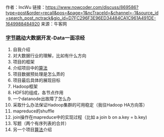 作者：IncWu
链接：https://www.nowcoder.com/discuss/869586?type=post&order=recall&pos=&page=1&ncTraceId=&channel=-1&source_id=search_post_nctrack&gio_id=D7FC296F3E96ED34484CA1C961A491DE-1649988484920
来源：牛客网



### [字节跳动]()大数据开发-Data一面凉经 

1.  自我介绍 
2.  对大数据行业的理解，比如有什么方向 
3.  项目的框架 
4.  介绍项目中的[算法]() 
5.  项目数据预处理是怎么弄的 
6.  项目最后具体的展现目标 
7.  Hadoop框架 
8.  HDFS的组成，各节点作用 
9.  一个datanode出故障了怎么办 
10.  采取什么办法保证Hadoop集群的可用稳定（我往Hadoop HA方向答） 
11.  mapreduce的shuffle 
12.  join操作在mapreduce中的实现过程（比如 a join b on a.key = b.key) 
13.  写题（两个有序列表的合并） 
14.  另一个项目[算法]()介绍